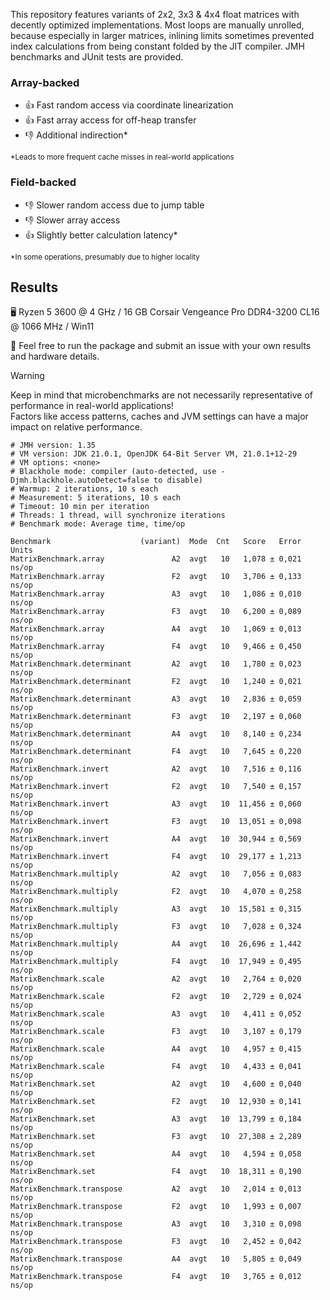 This repository features variants of 2x2, 3x3 & 4x4 float matrices with decently optimized implementations. Most loops are manually unrolled, because especially in larger matrices, inlining limits sometimes prevented index calculations from being constant folded by the JIT compiler. JMH benchmarks and JUnit tests are provided.

### Array-backed
- 👍 Fast random access via coordinate linearization
- 👍 Fast array access for off-heap transfer
- 👎 Additional indirection*

<sub>*Leads to more frequent cache misses in real-world applications</sub>

### Field-backed
- 👎 Slower random access due to jump table
- 👎 Slower array access
- 👍 Slightly better calculation latency*

<sub>*In some operations, presumably due to higher locality</sub>

## Results
🖥️ Ryzen 5 3600 @ 4 GHz / 16 GB Corsair Vengeance Pro DDR4-3200 CL16 @ 1066 MHz / Win11

📩 Feel free to run the package and submit an issue with your own results and hardware details.

> [!WARNING]
> Keep in mind that microbenchmarks are not necessarily representative of performance in real-world applications!
> <br>Factors like access patterns, caches and JVM settings can have a major impact on relative performance.
```
# JMH version: 1.35
# VM version: JDK 21.0.1, OpenJDK 64-Bit Server VM, 21.0.1+12-29
# VM options: <none>
# Blackhole mode: compiler (auto-detected, use -Djmh.blackhole.autoDetect=false to disable)
# Warmup: 2 iterations, 10 s each
# Measurement: 5 iterations, 10 s each
# Timeout: 10 min per iteration
# Threads: 1 thread, will synchronize iterations
# Benchmark mode: Average time, time/op

Benchmark                    (variant)  Mode  Cnt   Score   Error  Units
MatrixBenchmark.array               A2  avgt   10   1,078 ± 0,021  ns/op
MatrixBenchmark.array               F2  avgt   10   3,706 ± 0,133  ns/op
MatrixBenchmark.array               A3  avgt   10   1,086 ± 0,010  ns/op
MatrixBenchmark.array               F3  avgt   10   6,200 ± 0,089  ns/op
MatrixBenchmark.array               A4  avgt   10   1,069 ± 0,013  ns/op
MatrixBenchmark.array               F4  avgt   10   9,466 ± 0,450  ns/op
MatrixBenchmark.determinant         A2  avgt   10   1,780 ± 0,023  ns/op
MatrixBenchmark.determinant         F2  avgt   10   1,240 ± 0,021  ns/op
MatrixBenchmark.determinant         A3  avgt   10   2,836 ± 0,059  ns/op
MatrixBenchmark.determinant         F3  avgt   10   2,197 ± 0,060  ns/op
MatrixBenchmark.determinant         A4  avgt   10   8,140 ± 0,234  ns/op
MatrixBenchmark.determinant         F4  avgt   10   7,645 ± 0,220  ns/op
MatrixBenchmark.invert              A2  avgt   10   7,516 ± 0,116  ns/op
MatrixBenchmark.invert              F2  avgt   10   7,540 ± 0,157  ns/op
MatrixBenchmark.invert              A3  avgt   10  11,456 ± 0,060  ns/op
MatrixBenchmark.invert              F3  avgt   10  13,051 ± 0,098  ns/op
MatrixBenchmark.invert              A4  avgt   10  30,944 ± 0,569  ns/op
MatrixBenchmark.invert              F4  avgt   10  29,177 ± 1,213  ns/op
MatrixBenchmark.multiply            A2  avgt   10   7,056 ± 0,083  ns/op
MatrixBenchmark.multiply            F2  avgt   10   4,070 ± 0,258  ns/op
MatrixBenchmark.multiply            A3  avgt   10  15,581 ± 0,315  ns/op
MatrixBenchmark.multiply            F3  avgt   10   7,028 ± 0,324  ns/op
MatrixBenchmark.multiply            A4  avgt   10  26,696 ± 1,442  ns/op
MatrixBenchmark.multiply            F4  avgt   10  17,949 ± 0,495  ns/op
MatrixBenchmark.scale               A2  avgt   10   2,764 ± 0,020  ns/op
MatrixBenchmark.scale               F2  avgt   10   2,729 ± 0,024  ns/op
MatrixBenchmark.scale               A3  avgt   10   4,411 ± 0,052  ns/op
MatrixBenchmark.scale               F3  avgt   10   3,107 ± 0,179  ns/op
MatrixBenchmark.scale               A4  avgt   10   4,957 ± 0,415  ns/op
MatrixBenchmark.scale               F4  avgt   10   4,433 ± 0,041  ns/op
MatrixBenchmark.set                 A2  avgt   10   4,600 ± 0,040  ns/op
MatrixBenchmark.set                 F2  avgt   10  12,930 ± 0,141  ns/op
MatrixBenchmark.set                 A3  avgt   10  13,799 ± 0,184  ns/op
MatrixBenchmark.set                 F3  avgt   10  27,308 ± 2,289  ns/op
MatrixBenchmark.set                 A4  avgt   10   4,594 ± 0,058  ns/op
MatrixBenchmark.set                 F4  avgt   10  18,311 ± 0,190  ns/op
MatrixBenchmark.transpose           A2  avgt   10   2,014 ± 0,013  ns/op
MatrixBenchmark.transpose           F2  avgt   10   1,993 ± 0,007  ns/op
MatrixBenchmark.transpose           A3  avgt   10   3,310 ± 0,098  ns/op
MatrixBenchmark.transpose           F3  avgt   10   2,452 ± 0,042  ns/op
MatrixBenchmark.transpose           A4  avgt   10   5,805 ± 0,049  ns/op
MatrixBenchmark.transpose           F4  avgt   10   3,765 ± 0,012  ns/op
```